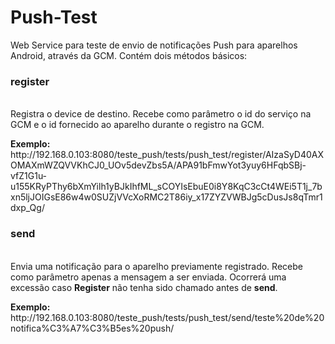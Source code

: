 Push-Test
=========

Web Service para teste de envio de notificações Push para aparelhos Android, através da GCM. Contém dois métodos básicos:
<p><h3><b>register</b></h3><br>
Registra o device de destino. Recebe como parâmetro o id do serviço na GCM e o id fornecido ao aparelho durante o registro na GCM.
<p>
<b>Exemplo:</b><br>
http://192.168.0.103:8080/teste_push/tests/push_test/register/AIzaSyD40AXOMAXmWZQVVKhCJ0_UOv5devZbs5A/APA91bFmwYot3yuy6HFqbSBj-vfZ1G1u-u155KRyPThy6bXmYilh1yBJkIhfML_sCOYIsEbuE0i8Y8KqC3cCt4WEi5T1j_7bxn5ljJOIGsE86w4w0SUZjVVcXoRMC2T86iy_x17ZYZVWBJg5cDusJs8qTmr1dxp_Qg/

<p><h3><b>send</b></h3><br>
Envia uma notificação para o aparelho previamente registrado. Recebe como parâmetro apenas a mensagem a ser enviada.
Ocorrerá uma excessão caso <b>Register</b> não tenha sido chamado antes de <b>send</b>.
<p>
<b>Exemplo:</b><br>
http://192.168.0.103:8080/teste_push/tests/push_test/send/teste%20de%20notifica%C3%A7%C3%B5es%20push/
